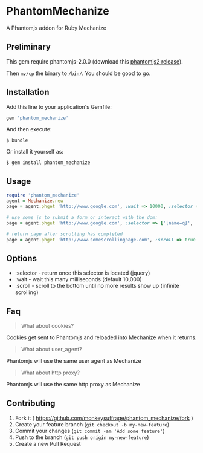 # PhantomMechanize

A Phantomjs addon for Ruby Mechanize

## Preliminary

This gem require phantomjs-2.0.0 (download this [phantomjs2 release]). 

Then `mv/cp` the binary to `/bin/`. You should be good to go.

[phantomjs2 release]: https://github.com/eugene1g/phantomjs/releases/tag/2.0.0-bin

## Installation

Add this line to your application's Gemfile:

```ruby
gem 'phantom_mechanize'
```

And then execute:

    $ bundle

Or install it yourself as:

    $ gem install phantom_mechanize

## Usage
```ruby
require 'phantom_mechanize'
agent = Mechanize.new
page = agent.phget 'http://www.google.com', :wait => 10000, :selector => '[name=q]'

# use some js to submit a form or interact with the dom:
page = agent.phget 'http://www.google.com', :selector => ['[name=q]', 'h3 a'], :js => "$('[name=q]').val('phantom_mechanize');$('form').submit()"

# return page after scrolling has completed
page = agent.phget 'http://www.somescrollingpage.com', :scroll => true


```
## Options
* :selector - return once this selector is located (jquery)
* :wait - wait this many milliseconds (default 10,000)
* :scroll - scroll to the bottom until no more results show up (infinite scrolling)

## Faq
> What about cookies?

Cookies get sent to Phantomjs and reloaded into Mechanize when it returns.
> What about user_agent?

Phantomjs will use the same user agent as Mechanize
> What about http proxy?

Phantomjs will use the same http proxy as Mechanize


## Contributing

1. Fork it ( https://github.com/monkeysuffrage/phantom_mechanize/fork )
2. Create your feature branch (`git checkout -b my-new-feature`)
3. Commit your changes (`git commit -am 'Add some feature'`)
4. Push to the branch (`git push origin my-new-feature`)
5. Create a new Pull Request
